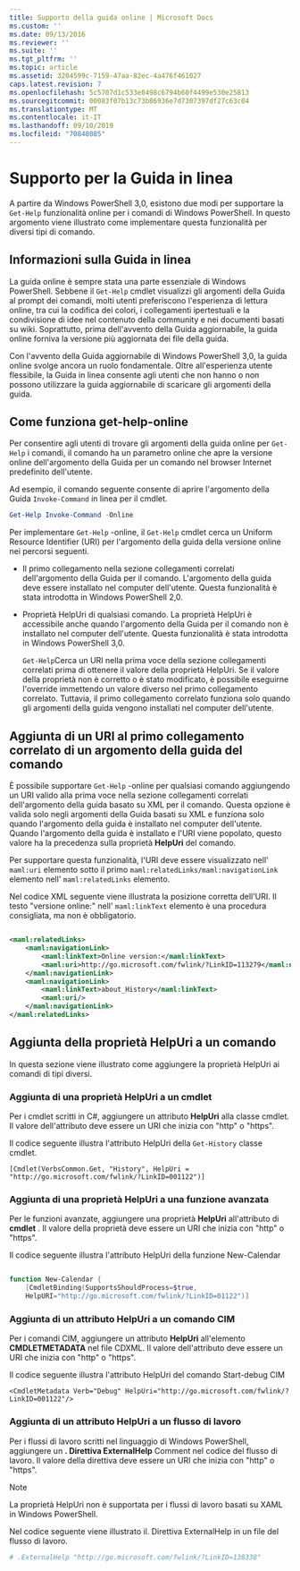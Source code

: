 ```yaml
---
title: Supporto della guida online | Microsoft Docs
ms.custom: ''
ms.date: 09/13/2016
ms.reviewer: ''
ms.suite: ''
ms.tgt_pltfrm: ''
ms.topic: article
ms.assetid: 3204599c-7159-47aa-82ec-4a476f461027
caps.latest.revision: 7
ms.openlocfilehash: 5c5707d1c533e0498c6794b60f4499e530e25813
ms.sourcegitcommit: 00083f07b13c73b86936e7d7307397df27c63c04
ms.translationtype: MT
ms.contentlocale: it-IT
ms.lasthandoff: 09/10/2019
ms.locfileid: "70848085"
---
```

# <a name="supporting-online-help"></a>Supporto per la Guida in linea

A partire da Windows PowerShell 3,0, esistono due modi per supportare la `Get-Help` funzionalità online per i comandi di Windows PowerShell. In questo argomento viene illustrato come implementare questa funzionalità per diversi tipi di comando.

## <a name="about-online-help"></a>Informazioni sulla Guida in linea

La guida online è sempre stata una parte essenziale di Windows PowerShell. Sebbene il `Get-Help` cmdlet visualizzi gli argomenti della Guida al prompt dei comandi, molti utenti preferiscono l'esperienza di lettura online, tra cui la codifica dei colori, i collegamenti ipertestuali e la condivisione di idee nel contenuto della community e nei documenti basati su wiki. Soprattutto, prima dell'avvento della Guida aggiornabile, la guida online forniva la versione più aggiornata dei file della guida.

Con l'avvento della Guida aggiornabile di Windows PowerShell 3,0, la guida online svolge ancora un ruolo fondamentale. Oltre all'esperienza utente flessibile, la Guida in linea consente agli utenti che non hanno o non possono utilizzare la guida aggiornabile di scaricare gli argomenti della guida.

## <a name="how-get-help--online-works"></a>Come funziona get-help-online

Per consentire agli utenti di trovare gli argomenti della guida online per `Get-Help` i comandi, il comando ha un parametro online che apre la versione online dell'argomento della Guida per un comando nel browser Internet predefinito dell'utente.

Ad esempio, il comando seguente consente di aprire l'argomento della Guida `Invoke-Command` in linea per il cmdlet.

```powershell
Get-Help Invoke-Command -Online
```

Per implementare `Get-Help` -online, il `Get-Help` cmdlet cerca un Uniform Resource Identifier (URI) per l'argomento della guida della versione online nei percorsi seguenti.

- Il primo collegamento nella sezione collegamenti correlati dell'argomento della Guida per il comando. L'argomento della guida deve essere installato nel computer dell'utente. Questa funzionalità è stata introdotta in Windows PowerShell 2,0.

- Proprietà HelpUri di qualsiasi comando. La proprietà HelpUri è accessibile anche quando l'argomento della Guida per il comando non è installato nel computer dell'utente. Questa funzionalità è stata introdotta in Windows PowerShell 3,0.

  `Get-Help`Cerca un URI nella prima voce della sezione collegamenti correlati prima di ottenere il valore della proprietà HelpUri. Se il valore della proprietà non è corretto o è stato modificato, è possibile eseguirne l'override immettendo un valore diverso nel primo collegamento correlato. Tuttavia, il primo collegamento correlato funziona solo quando gli argomenti della guida vengono installati nel computer dell'utente.

## <a name="adding-a-uri-to-the-first-related-link-of-a-command-help-topic"></a>Aggiunta di un URI al primo collegamento correlato di un argomento della guida del comando

È possibile supportare `Get-Help` -online per qualsiasi comando aggiungendo un URI valido alla prima voce nella sezione collegamenti correlati dell'argomento della guida basato su XML per il comando. Questa opzione è valida solo negli argomenti della Guida basati su XML e funziona solo quando l'argomento della guida è installato nel computer dell'utente. Quando l'argomento della guida è installato e l'URI viene popolato, questo valore ha la precedenza sulla proprietà **HelpUri** del comando.

Per supportare questa funzionalità, l'URI deve essere visualizzato nell' `maml:uri` elemento sotto il primo `maml:relatedLinks/maml:navigationLink` elemento nell' `maml:relatedLinks` elemento.

Nel codice XML seguente viene illustrata la posizione corretta dell'URI. Il testo "versione online:" nell' `maml:linkText` elemento è una procedura consigliata, ma non è obbligatorio.

```xml

<maml:relatedLinks>
    <maml:navigationLink>
        <maml:linkText>Online version:</maml:linkText>
        <maml:uri>http://go.microsoft.com/fwlink/?LinkID=113279</maml:uri>
    </maml:navigationLink>
    <maml:navigationLink>
        <maml:linkText>about_History</maml:linkText>
        <maml:uri/>
    </maml:navigationLink>
</maml:relatedLinks>
```

## <a name="adding-the-helpuri-property-to-a-command"></a>Aggiunta della proprietà HelpUri a un comando

In questa sezione viene illustrato come aggiungere la proprietà HelpUri ai comandi di tipi diversi.

### <a name="adding-a-helpuri-property-to-a-cmdlet"></a>Aggiunta di una proprietà HelpUri a un cmdlet

Per i cmdlet scritti in C#, aggiungere un attributo **HelpUri** alla classe cmdlet. Il valore dell'attributo deve essere un URI che inizia con "http" o "https".

Il codice seguente illustra l'attributo HelpUri della `Get-History` classe cmdlet.

```
[Cmdlet(VerbsCommon.Get, "History", HelpUri = "http://go.microsoft.com/fwlink/?LinkID=001122")]
```

### <a name="adding-a-helpuri-property-to-an-advanced-function"></a>Aggiunta di una proprietà HelpUri a una funzione avanzata

Per le funzioni avanzate, aggiungere una proprietà **HelpUri** all'attributo di **cmdlet** . Il valore della proprietà deve essere un URI che inizia con "http" o "https".

Il codice seguente illustra l'attributo HelpUri della funzione New-Calendar

```powershell

function New-Calendar {
    [CmdletBinding(SupportsShouldProcess=$true,
    HelpURI="http://go.microsoft.com/fwlink/?LinkID=01122")]
```

### <a name="adding-a-helpuri-attribute-to-a-cim-command"></a>Aggiunta di un attributo HelpUri a un comando CIM

Per i comandi CIM, aggiungere un attributo **HelpUri** all'elemento **CMDLETMETADATA** nel file CDXML. Il valore dell'attributo deve essere un URI che inizia con "http" o "https".

Il codice seguente illustra l'attributo HelpUri del comando Start-debug CIM

```
<CmdletMetadata Verb="Debug" HelpUri="http://go.microsoft.com/fwlink/?LinkID=001122"/>
```

### <a name="adding-a-helpuri-attribute-to-a-workflow"></a>Aggiunta di un attributo HelpUri a un flusso di lavoro

Per i flussi di lavoro scritti nel linguaggio di Windows PowerShell, aggiungere un **. Direttiva ExternalHelp** Comment nel codice del flusso di lavoro. Il valore della direttiva deve essere un URI che inizia con "http" o "https".

> [!NOTE]
> La proprietà HelpUri non è supportata per i flussi di lavoro basati su XAML in Windows PowerShell.

Nel codice seguente viene illustrato il. Direttiva ExternalHelp in un file del flusso di lavoro.

```powershell
# .ExternalHelp "http://go.microsoft.com/fwlink/?LinkID=138338"
```
